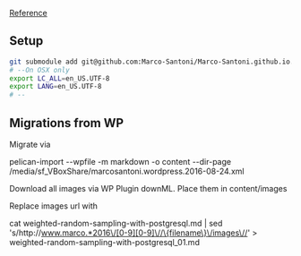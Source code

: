 [Reference](https://fedoramagazine.org/make-github-pages-blog-with-pelican/)

## Setup

```bash
git submodule add git@github.com:Marco-Santoni/Marco-Santoni.github.io.git
# --On OSX only
export LC_ALL=en_US.UTF-8
export LANG=en_US.UTF-8
# --

```

## Migrations from WP

Migrate via

pelican-import --wpfile -m markdown -o content --dir-page /media/sf_VBoxShare/marcosantoni.wordpress.2016-08-24.xml

Download all images via WP Plugin downML. Place them in content/images

Replace images url with

cat weighted-random-sampling-with-postgresql.md | sed 's/http:\/\/www.marco.*2016\/[0-9][0-9]\//\{filename\}\/images\//' > weighted-random-sampling-with-postgresql_01.md

